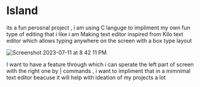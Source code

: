 # Island
its a fun perosnal project , i am using C languge to impliment my own fun type of editing that i like 
i am Making  text editor inspired from Kilo text editor which allows typing anywhere on the screen with a box type layout 

![Screenshot 2023-07-11 at 8 42 11 PM](https://github.com/SteelAtlas/Text_Island/assets/122595427/8e89713a-b93d-4754-a534-7d66db3d2d11)


 I want to have a feature through which i can sperate the left part of screen with the right one by | commands  , i want to impliment
 that in a mimnimal text editor beacuse  it will help with  ideation of my projects a lot
